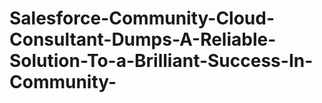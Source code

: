 # Salesforce-Community-Cloud-Consultant-Dumps-A-Reliable-Solution-To-a-Brilliant-Success-In-Community-